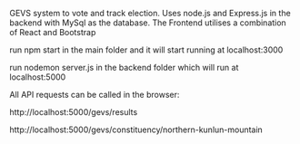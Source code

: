 GEVS system to vote and track election. Uses node.js and Express.js in the backend with MySql as the database. The Frontend utilises a combination of React and Bootstrap

run npm start in the main folder and it will start running at localhost:3000

run nodemon server.js in the backend folder which will run at localhost:5000

All API requests can be called in the browser:

http://localhost:5000/gevs/results

http://localhost:5000/gevs/constituency/northern-kunlun-mountain


